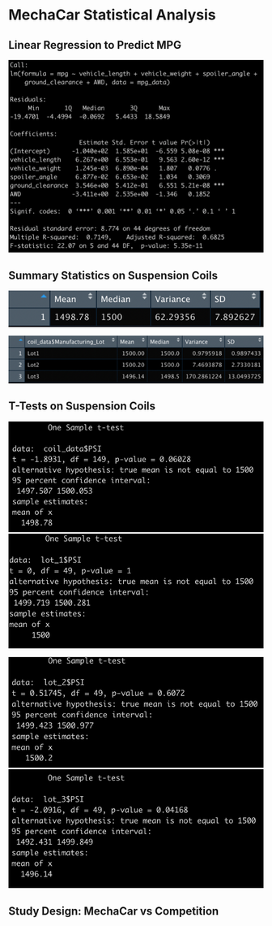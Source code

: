 # MechaCar Statistical Analysis

## Linear Regression to Predict MPG

![](deliv_1.png)

## Summary Statistics on Suspension Coils

![](total_summary.png)

![](lot_summary.png)

## T-Tests on Suspension Coils

![](ttest.png) ![](ttest_lot1.png)

![](ttest_lot2.png) ![](ttest_lot3.png)

## Study Design: MechaCar vs Competition
